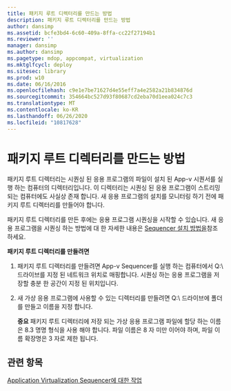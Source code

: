 ```yaml
---
title: 패키지 루트 디렉터리를 만드는 방법
description: 패키지 루트 디렉터리를 만드는 방법
author: dansimp
ms.assetid: bcfe3bd4-6c60-409a-8ffa-cc22f27194b1
ms.reviewer: ''
manager: dansimp
ms.author: dansimp
ms.pagetype: mdop, appcompat, virtualization
ms.mktglfcycl: deploy
ms.sitesec: library
ms.prod: w10
ms.date: 06/16/2016
ms.openlocfilehash: c9e1e7be71627d4e55eff7a4e2582a21b834876d
ms.sourcegitcommit: 354664bc527d93f80687cd2eba70d1eea024c7c3
ms.translationtype: MT
ms.contentlocale: ko-KR
ms.lasthandoff: 06/26/2020
ms.locfileid: "10817628"
---
```

# 패키지 루트 디렉터리를 만드는 방법


패키지 루트 디렉터리는 시퀀싱 된 응용 프로그램의 파일이 설치 된 App-v 시퀀서를 실행 하는 컴퓨터의 디렉터리입니다. 이 디렉터리는 시퀀싱 된 응용 프로그램이 스트리밍되는 컴퓨터에도 사실상 존재 합니다. 새 응용 프로그램의 설치를 모니터링 하기 전에 패키지 루트 디렉터리를 만들어야 합니다.

패키지 루트 디렉터리를 만든 후에는 응용 프로그램 시퀀싱을 시작할 수 있습니다. 새 응용 프로그램을 시퀀싱 하는 방법에 대 한 자세한 내용은 [Sequencer 설치 방법을](how-to-install-the-sequencer.md)참조 하세요.

**패키지 루트 디렉터리를 만들려면**

1.  패키지 루트 디렉터리를 만들려면 App-v Sequencer를 실행 하는 컴퓨터에서 Q:\\ 드라이브를 지정 된 네트워크 위치로 매핑합니다. 시퀀싱 하는 응용 프로그램을 저장할 충분 한 공간이 지정 된 위치입니다.

2.  새 가상 응용 프로그램에 사용할 수 있는 디렉터리를 만들려면 Q:\\ 드라이브에 폴더를 만들고 이름을 지정 합니다.

    **중요**  패키지 루트 디렉터리에 저장 되는 가상 응용 프로그램 파일에 할당 하는 이름은 8.3 명명 형식을 사용 해야 합니다. 파일 이름은 8 자 미만 이어야 하며, 파일 이름 확장명은 3 자로 제한 됩니다.

     

## 관련 항목


[Application Virtualization Sequencer에 대한 작업](tasks-for-the-application-virtualization-sequencer.md)

 

 





